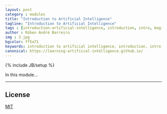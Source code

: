 ```yaml
---
layout: post
category : modules
title: "Introduction to Artificial Intelligence"
tagline: "Introduction to Artificial Intelligence"
tags : [introduction-artificial-intelligence, introduction, intro, beginner, artificial-intelligence, ai, module]
author : Rúben André Barreiro
img : 3.jpg
bgcolor: ff5a71
keywords: introduction to artificial intelligence, introduction, intro, beginner, artificial intelligence, ai, 
canonical: https://learning-artificial-intelligence.github.io/
---
```

{% include JB/setup %}

In this module...

***

## License

[MIT](http://www.opensource.org/licenses/MIT)
